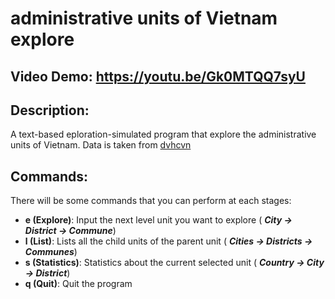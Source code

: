 # administrative units of Vietnam explore
## Video Demo:  <https://youtu.be/Gk0MTQQ7syU>
## Description:
A text-based eploration-simulated program that explore the administrative units of Vietnam. 
Data is taken from [dvhcvn](https://github.com/daohoangson/dvhcvn)

## Commands:
There will be some commands that you can perform at each stages:
- **e (Explore)**: Input the next level unit you want to explore ( ***City -> District -> Commune***)
- **l (List)**: Lists all the child units of the parent unit ( ***Cities -> Districts -> Communes***)
- **s (Statistics)**: Statistics about the current selected unit ( ***Country -> City -> District***)
- **q (Quit)**: Quit the program


